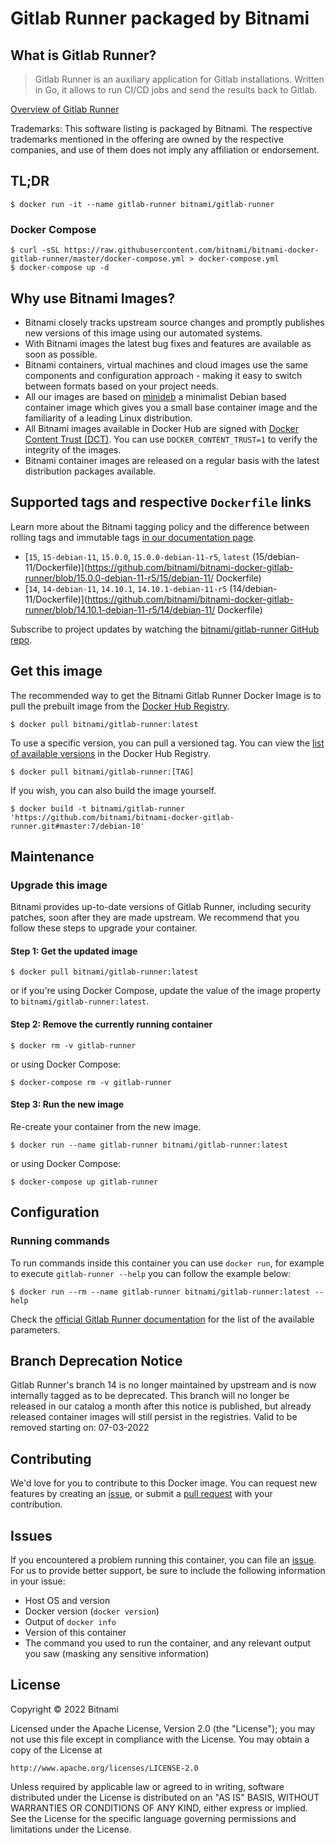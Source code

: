 # Gitlab Runner packaged by Bitnami

## What is Gitlab Runner?

> Gitlab Runner is an auxiliary application for Gitlab installations. Written in Go, it allows to run CI/CD jobs and send the results back to Gitlab.

[Overview of Gitlab Runner](https://gitlab.com/gitlab-org/gitlab-runner/)

Trademarks: This software listing is packaged by Bitnami. The respective trademarks mentioned in the offering are owned by the respective companies, and use of them does not imply any affiliation or endorsement.

## TL;DR

```console
$ docker run -it --name gitlab-runner bitnami/gitlab-runner
```

### Docker Compose

```console
$ curl -sSL https://raw.githubusercontent.com/bitnami/bitnami-docker-gitlab-runner/master/docker-compose.yml > docker-compose.yml
$ docker-compose up -d
```

## Why use Bitnami Images?

* Bitnami closely tracks upstream source changes and promptly publishes new versions of this image using our automated systems.
* With Bitnami images the latest bug fixes and features are available as soon as possible.
* Bitnami containers, virtual machines and cloud images use the same components and configuration approach - making it easy to switch between formats based on your project needs.
* All our images are based on [minideb](https://github.com/bitnami/minideb) a minimalist Debian based container image which gives you a small base container image and the familiarity of a leading Linux distribution.
* All Bitnami images available in Docker Hub are signed with [Docker Content Trust (DCT)](https://docs.docker.com/engine/security/trust/content_trust/). You can use `DOCKER_CONTENT_TRUST=1` to verify the integrity of the images.
* Bitnami container images are released on a regular basis with the latest distribution packages available.

## Supported tags and respective `Dockerfile` links

Learn more about the Bitnami tagging policy and the difference between rolling tags and immutable tags [in our documentation page](https://docs.bitnami.com/tutorials/understand-rolling-tags-containers/).


* [`15`, `15-debian-11`, `15.0.0`, `15.0.0-debian-11-r5`, `latest` (15/debian-11/Dockerfile)](https://github.com/bitnami/bitnami-docker-gitlab-runner/blob/15.0.0-debian-11-r5/15/debian-11/      Dockerfile)
* [`14`, `14-debian-11`, `14.10.1`, `14.10.1-debian-11-r5` (14/debian-11/Dockerfile)](https://github.com/bitnami/bitnami-docker-gitlab-runner/blob/14.10.1-debian-11-r5/14/debian-11/      Dockerfile)

Subscribe to project updates by watching the [bitnami/gitlab-runner GitHub repo](https://github.com/bitnami/bitnami-docker-gitlab-runner).

## Get this image

The recommended way to get the Bitnami Gitlab Runner Docker Image is to pull the prebuilt image from the [Docker Hub Registry](https://hub.docker.com/r/bitnami/gitlab-runner).

```console
$ docker pull bitnami/gitlab-runner:latest
```

To use a specific version, you can pull a versioned tag. You can view the [list of available versions](https://hub.docker.com/r/bitnami/gitlab-runner/tags/) in the Docker Hub Registry.

```console
$ docker pull bitnami/gitlab-runner:[TAG]
```

If you wish, you can also build the image yourself.

```console
$ docker build -t bitnami/gitlab-runner 'https://github.com/bitnami/bitnami-docker-gitlab-runner.git#master:7/debian-10'
```

## Maintenance

### Upgrade this image

Bitnami provides up-to-date versions of Gitlab Runner, including security patches, soon after they are made upstream. We recommend that you follow these steps to upgrade your container.

#### Step 1: Get the updated image

```console
$ docker pull bitnami/gitlab-runner:latest
```

or if you're using Docker Compose, update the value of the image property to `bitnami/gitlab-runner:latest`.

#### Step 2: Remove the currently running container

```console
$ docker rm -v gitlab-runner
```

or using Docker Compose:

```console
$ docker-compose rm -v gitlab-runner
```

#### Step 3: Run the new image

Re-create your container from the new image.

```console
$ docker run --name gitlab-runner bitnami/gitlab-runner:latest
```

or using Docker Compose:

```console
$ docker-compose up gitlab-runner
```

## Configuration

### Running commands

To run commands inside this container you can use `docker run`, for example to execute `gitlab-runner --help` you can follow the example below:

```console
$ docker run --rm --name gitlab-runner bitnami/gitlab-runner:latest --help
```

Check the [official Gitlab Runner documentation](https://docs.gitlab.com/runner/commands/) for the list of the available parameters.

## Branch Deprecation Notice

Gitlab Runner's branch 14 is no longer maintained by upstream and is now internally tagged as to be deprecated. This branch will no longer be released in our catalog a month after this notice is published, but already released container images will still persist in the registries. Valid to be removed starting on: 07-03-2022

## Contributing

We'd love for you to contribute to this Docker image. You can request new features by creating an [issue](https://github.com/bitnami/bitnami-docker-gitlab-runner/issues), or submit a [pull request](https://github.com/bitnami/bitnami-docker-gitlab-runner/pulls) with your contribution.

## Issues

If you encountered a problem running this container, you can file an [issue](https://github.com/bitnami/bitnami-docker-gitlab-runner/issues/new). For us to provide better support, be sure to include the following information in your issue:

- Host OS and version
- Docker version (`docker version`)
- Output of `docker info`
- Version of this container
- The command you used to run the container, and any relevant output you saw (masking any sensitive
information)

## License

Copyright &copy; 2022 Bitnami

Licensed under the Apache License, Version 2.0 (the "License");
you may not use this file except in compliance with the License.
You may obtain a copy of the License at

    http://www.apache.org/licenses/LICENSE-2.0

Unless required by applicable law or agreed to in writing, software
distributed under the License is distributed on an "AS IS" BASIS,
WITHOUT WARRANTIES OR CONDITIONS OF ANY KIND, either express or implied.
See the License for the specific language governing permissions and
limitations under the License.
